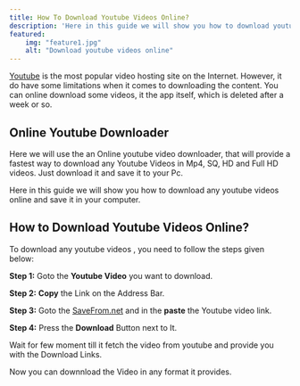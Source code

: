 ```yaml
---
title: How To Download Youtube Videos Online?
description: 'Here in this guide we will show you how to download youtube videos online and save it in your computer.'
featured:
    img: "feature1.jpg"
    alt: "Download youtube videos online"
---
```





[Youtube](https://www.youtube.com) is the most popular video hosting site on the Internet. However, it do have some limitations when it comes to downloading the content. You can online download some videos, it the app itself, which is deleted after a week or so. 

## Online Youtube Downloader
Here we will use the an Online youtube video downloader, that will provide a fastest way to download any Youtube Videos in Mp4, SQ, HD and Full HD videos.
Just download it and save it to your Pc.

Here in this guide we will show you how to download any youtube videos online and save it in your computer. 

<!-- <div class="p-4 mb-4" style="background:pink">
  This is HTML inside markdown that has a class of note
</div> -->

## How to Download Youtube Videos Online?
To download any youtube videos , you need to follow the steps given below:

**Step 1:** Goto the **Youtube Video** you want to download.

<featured-img image="1.png" alt="Online youtube video download"></featured-img>



**Step 2:**  **Copy** the Link on the Address Bar.

<featured-img image="2.png" alt="Online youtube video downloader"></featured-img>


**Step 3:** Goto the [SaveFrom.net](https://en.savefrom.net/1-youtube-video-downloader-5/) and in the **paste** the Youtube video link.

**Step 4:** Press the **Download** Button next to It.

Wait for few moment till it fetch the video from youtube and provide you with the Download Links.

<featured-img image="3.png" alt="youtube video downloader"></featured-img>


Now you can downnload the Video in any format it provides.
<!-- <info-box>
  <template #info-box>
    This is a vue component inside markdown using slots
  </template>
</info-box> -->